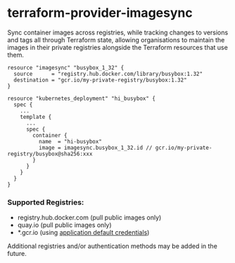 # terraform-provider-imagesync
Sync container images across registries, while tracking changes to versions and tags all through Terraform state, allowing organisations to maintain the images in their private registries alongside the Terraform resources that use them.

```
resource "imagesync" "busybox_1_32" {
  source      = "registry.hub.docker.com/library/busybox:1.32"
  destination = "gcr.io/my-private-registry/busybox:1.32"
}

resource "kubernetes_deployment" "hi_busybox" {
  spec {
    ... 
    template {
      ...
      spec {
        container {
          name  = "hi-busybox"
          image = imagesync.busybox_1_32.id // gcr.io/my-private-registry/busybox@sha256:xxx
        }
      }
    }
  }
}
```

### Supported Registries:
- registry.hub.docker.com (pull public images only)
- quay.io (pull public images only)
- *.gcr.io (using [application default credentials](https://godoc.org/golang.org/x/oauth2/google#FindDefaultCredentials))

Additional registries and/or authentication methods may be added in the future.
